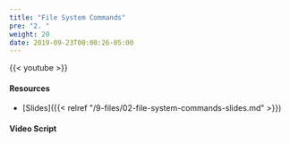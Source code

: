 ```yaml
---
title: "File System Commands"
pre: "2. "
weight: 20
date: 2019-09-23T00:00:26-05:00
---
```


{{< youtube  >}}

#### Resources

* [Slides]({{< relref "/9-files/02-file-system-commands-slides.md" >}})

#### Video Script
